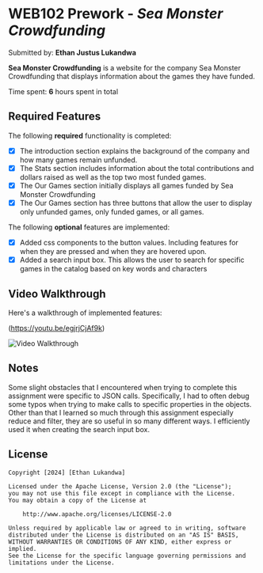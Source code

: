 # WEB102 Prework - *Sea Monster Crowdfunding*

Submitted by: **Ethan Justus Lukandwa**

**Sea Monster Crowdfunding** is a website for the company Sea Monster Crowdfunding that displays information about the games they have funded.

Time spent: **6** hours spent in total

## Required Features

The following **required** functionality is completed:

* [X] The introduction section explains the background of the company and how many games remain unfunded.
* [X] The Stats section includes information about the total contributions and dollars raised as well as the top two most funded games.
* [X] The Our Games section initially displays all games funded by Sea Monster Crowdfunding
* [X] The Our Games section has three buttons that allow the user to display only unfunded games, only funded games, or all games.

The following **optional** features are implemented:

* [X] Added css components to the button values. Including features for when they are pressed and when they are hovered upon.
* [X] Added a search input box. This allows the user to search for specific games in the catalog based on key words and characters

## Video Walkthrough

Here's a walkthrough of implemented features:

(https://youtu.be/egjrjCjAf9k)

<img src='http://i.imgur.com/link/to/your/gif/file.gif' title='Video Walkthrough' width='' alt='Video Walkthrough' />
<!-- Replace this with whatever GIF tool you used! 
GIF created with ...  
<!-- Recommended tools:
[Kap](https://getkap.co/) for macOS
[ScreenToGif](https://www.screentogif.com/) for Windows
[peek](https://github.com/phw/peek) for Linux. -->

## Notes

Some slight obstacles that I encountered when trying to complete this assignment were specific to JSON calls. Specifically, I had to often debug some typos when trying to make calls to specific properties in the objects. Other than that I learned so much through this assignment especially reduce and filter, they are so useful in so many different ways. I efficiently used it when creating the search input box.

## License

    Copyright [2024] [Ethan Lukandwa]

    Licensed under the Apache License, Version 2.0 (the "License");
    you may not use this file except in compliance with the License.
    You may obtain a copy of the License at

        http://www.apache.org/licenses/LICENSE-2.0

    Unless required by applicable law or agreed to in writing, software
    distributed under the License is distributed on an "AS IS" BASIS,
    WITHOUT WARRANTIES OR CONDITIONS OF ANY KIND, either express or implied.
    See the License for the specific language governing permissions and
    limitations under the License.
